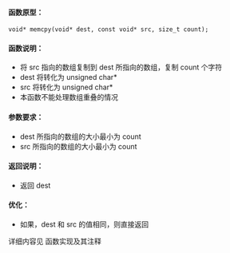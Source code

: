  
#### 函数原型：
```
void* memcpy(void* dest, const void* src, size_t count);
```

#### 函数说明：
* 将 src 指向的数组复制到 dest 所指向的数组，复制 count 个字符
* dest 将转化为 unsigned char*
* src  将转化为 unsigned char*
* 本函数不能处理数组重叠的情况

#### 参数要求：
* dest 所指向的数组的大小最小为 count
* src  所指向的数组的大小最小为 count

#### 返回说明：
* 返回 dest

#### 优化：
* 如果，dest 和 src 的值相同，则直接返回

详细内容见 函数实现及其注释

